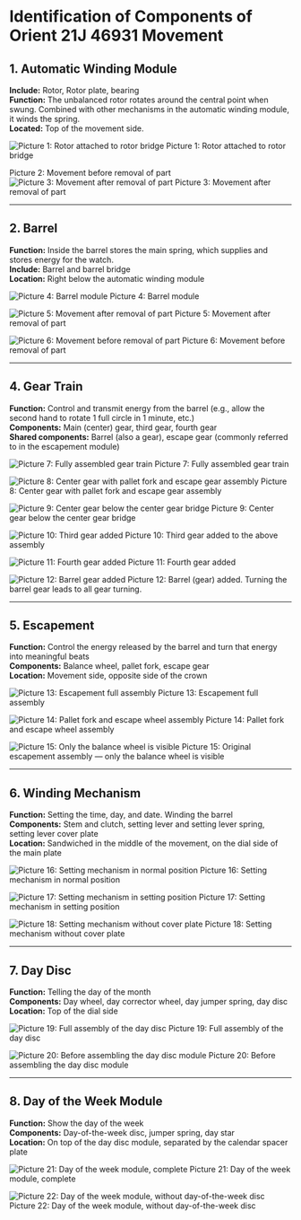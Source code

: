 # Identification of Components of Orient 21J 46931 Movement

## 1. Automatic Winding Module
**Include:** Rotor, Rotor plate, bearing  
**Function:** The unbalanced rotor rotates around the central point when swung. Combined with other mechanisms in the automatic winding module, it winds the spring.  
**Located:** Top of the movement side.

![Picture 1: Rotor attached to rotor bridge](https://github.com/user-attachments/assets/3102a2d8-8238-48ba-a1b4-e1e575f669db)
Picture 1: Rotor attached to rotor bridge

Picture 2: Movement before removal of part  
![Picture 3: Movement after removal of part](https://github.com/user-attachments/assets/f69c7553-d1e9-4711-8b6a-d73f6ab3a216)
Picture 3: Movement after removal of part

---

## 2. Barrel
**Function:** Inside the barrel stores the main spring, which supplies and stores energy for the watch.  
**Include:** Barrel and barrel bridge  
**Location:** Right below the automatic winding module

![Picture 4: Barrel module](https://github.com/user-attachments/assets/579d46cf-f3e5-46f9-b2e6-a6770ded2624)
Picture 4: Barrel module

![Picture 5: Movement after removal of part](https://github.com/user-attachments/assets/f69c7553-d1e9-4711-8b6a-d73f6ab3a216)
Picture 5: Movement after removal of part

![Picture 6: Movement before removal of part](https://github.com/user-attachments/assets/77d67c34-72a8-43ec-a576-82fe03466eda)
Picture 6: Movement before removal of part

---

## 4. Gear Train
**Function:** Control and transmit energy from the barrel (e.g., allow the second hand to rotate 1 full circle in 1 minute, etc.)  
**Components:** Main (center) gear, third gear, fourth gear  
**Shared components:** Barrel (also a gear), escape gear (commonly referred to in the escapement module)

![Picture 7: Fully assembled gear train](https://github.com/user-attachments/assets/77d67c34-72a8-43ec-a576-82fe03466eda)
Picture 7: Fully assembled gear train

![Picture 8: Center gear with pallet fork and escape gear assembly](https://github.com/user-attachments/assets/d2a39da5-463c-4829-aa2f-cf3fcac5ef60)
Picture 8: Center gear with pallet fork and escape gear assembly

![Picture 9: Center gear below the center gear bridge](https://github.com/user-attachments/assets/378c41c4-4723-46c5-b221-5738ebb348d5)
Picture 9: Center gear below the center gear bridge

![Picture 10: Third gear added](https://github.com/user-attachments/assets/d8a03c8d-9a25-41af-93af-a78a6c56fb7d)
Picture 10: Third gear added to the above assembly

![Picture 11: Fourth gear added](https://github.com/user-attachments/assets/c0f1906d-af6f-4817-9008-f6c794e89353)
Picture 11: Fourth gear added

![Picture 12: Barrel gear added](https://github.com/user-attachments/assets/5a67a0b5-115d-4d49-a25e-6d146f34b46a)
Picture 12: Barrel (gear) added. Turning the barrel gear leads to all gear turning.

---

## 5. Escapement
**Function:** Control the energy released by the barrel and turn that energy into meaningful beats  
**Components:** Balance wheel, pallet fork, escape gear  
**Location:** Movement side, opposite side of the crown

![Picture 13: Escapement full assembly](https://github.com/user-attachments/assets/86893163-bb3e-4db4-9647-a071a85b9c02)
Picture 13: Escapement full assembly

![Picture 14: Pallet fork and escape wheel assembly](https://github.com/user-attachments/assets/2b15e1ef-d954-4f5e-8eca-d82a2e23fd97)
Picture 14: Pallet fork and escape wheel assembly

![Picture 15: Only the balance wheel is visible](https://github.com/user-attachments/assets/9f6e4e25-ce38-4b93-9c9b-4c732bb1b1b9)
Picture 15: Original escapement assembly — only the balance wheel is visible

---

## 6. Winding Mechanism
**Function:** Setting the time, day, and date. Winding the barrel  
**Components:** Stem and clutch, setting lever and setting lever spring, setting lever cover plate  
**Location:** Sandwiched in the middle of the movement, on the dial side of the main plate

![Picture 16: Setting mechanism in normal position](https://github.com/user-attachments/assets/17bbac91-627a-4a17-b27e-ed9eee8c4902)
Picture 16: Setting mechanism in normal position

![Picture 17: Setting mechanism in setting position](https://github.com/user-attachments/assets/09516bfc-8c92-4551-8ae9-1f9a848233ee)
Picture 17: Setting mechanism in setting position

![Picture 18: Setting mechanism without cover plate](https://github.com/user-attachments/assets/66a9a8d3-a5d2-473d-bbb6-1665f4da55a6)
Picture 18: Setting mechanism without cover plate

---

## 7. Day Disc
**Function:** Telling the day of the month  
**Components:** Day wheel, day corrector wheel, day jumper spring, day disc  
**Location:** Top of the dial side

![Picture 19: Full assembly of the day disc](https://github.com/user-attachments/assets/96e47ed1-30ee-465b-a100-a6ca98f39061)
Picture 19: Full assembly of the day disc

![Picture 20: Before assembling the day disc module](https://github.com/user-attachments/assets/17bbac91-627a-4a17-b27e-ed9eee8c4902)
Picture 20: Before assembling the day disc module

---

## 8. Day of the Week Module
**Function:** Show the day of the week  
**Components:** Day-of-the-week disc, jumper spring, day star  
**Location:** On top of the day disc module, separated by the calendar spacer plate

![Picture 21: Day of the week module, complete](https://github.com/user-attachments/assets/0b010f80-7ed2-47aa-97a8-7ba00b84a114)
Picture 21: Day of the week module, complete

![Picture 22: Day of the week module, without day-of-the-week disc](https://github.com/user-attachments/assets/d0f050e0-d3db-4b22-8e67-3bfdd431b1a7)
Picture 22: Day of the week module, without day-of-the-week disc
